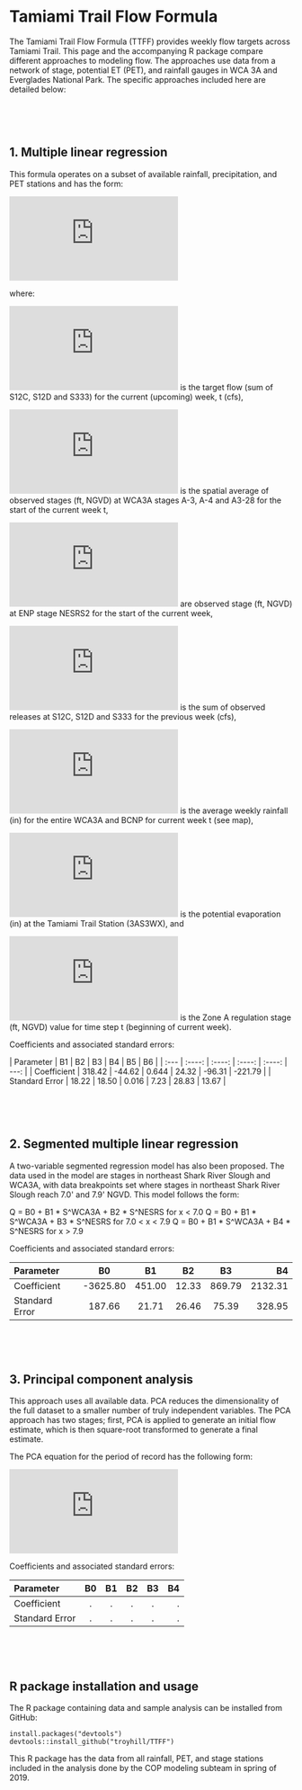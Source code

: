 # Tamiami Trail Flow Formula 

The Tamiami Trail Flow Formula (TTFF) provides weekly flow targets across Tamiami Trail. This page and the accompanying R package compare different approaches to modeling flow. The approaches use data from a network of stage, potential ET (PET), and rainfall gauges in WCA 3A and Everglades National Park. The specific approaches included here are detailed below:

&nbsp;

&nbsp;

## 1. Multiple linear regression

This formula operates on a subset of available rainfall, precipitation, and PET stations and has the form: 

<!---

[comment]: <>(formula generated from http://www.sciweavers.org/free-online-latex-equation-editor using input "Q_{t}^{sum}  =  \beta_{1}    \ast  S_{t}^{avg1}  +  \beta_{2}    \ast    S_{t}^{nesrs2} + \beta_{3}   \ast Q_{t-1}^{sum}  + \beta_{4}   \ast R_{t}^{avg}  + \beta_{5}   \ast PET_{t} + \beta_{6}   \ast ZA_{t}")

-->

![equation](http://www.sciweavers.org/tex2img.php?eq=Q_%7Bt%7D%5E%7Bsum%7D%20%3D%20%5Cbeta_%7B1%7D%20%5Cast%20S_%7Bt%7D%5E%7Bavg1%7D%20%2B%20%5Cbeta_%7B2%7D%20%5Cast%20S_%7Bt%7D%5E%7Bnesrs2%7D%20%2B%20%5Cbeta_%7B3%7D%20%5Cast%20Q_%7Bt-1%7D%5E%7Bsum%7D%20%2B%20%5Cbeta_%7B4%7D%20%5Cast%20R_%7Bt%7D%5E%7Bavg%7D%20%2B%20%5Cbeta_%7B5%7D%20%5Cast%20PET_%7Bt%7D%20%2B%20%5Cbeta_%7B6%7D%20%5Cast%20ZA_%7Bt%7D&bc=White&fc=Black&im=jpg&fs=12&ff=arev&edit=0)
 

where:

![equation](http://www.sciweavers.org/tex2img.php?eq=Q_%7Bt%7D%5E%7Bsum%7D&bc=White&fc=Black&im=jpg&fs=12&ff=arev&edit=0) is the target flow (sum of  S12C, S12D and S333) for the current (upcoming) week, t (cfs),

![equation](http://www.sciweavers.org/tex2img.php?eq=S_%7Bt%7D%5E%7Bavg1%7D&bc=White&fc=Black&im=jpg&fs=12&ff=arev&edit=0) is the spatial average of observed stages (ft, NGVD) at WCA3A stages A-3, A-4 and A3-28 for the start of the current week t,

![equation](http://www.sciweavers.org/tex2img.php?eq=S_%7Bt%7D%5E%7Bnesrs2%7D&bc=White&fc=Black&im=jpg&fs=12&ff=arev&edit=0) are observed stage (ft, NGVD) at ENP stage NESRS2 for the start of the current week,

![equation](http://www.sciweavers.org/tex2img.php?eq=Q_%7Bt-1%7D%5E%7Bsum%7D&bc=White&fc=Black&im=jpg&fs=12&ff=arev&edit=0) is the sum of observed releases at S12C, S12D and S333 for the previous week (cfs),

![equation](http://www.sciweavers.org/tex2img.php?eq=R_%7Bt%7D%5E%7Bavg%7D&bc=White&fc=Black&im=jpg&fs=12&ff=arev&edit=0) is the average weekly rainfall (in) for the entire WCA3A and BCNP for current week t (see map),

![equation](http://www.sciweavers.org/tex2img.php?eq=PET_%7Bt%7D&bc=White&fc=Black&im=jpg&fs=12&ff=arev&edit=0) is the potential evaporation (in) at the Tamiami Trail Station (3AS3WX), and

![equation](http://www.sciweavers.org/tex2img.php?eq=ZA_%7Bt%7D&bc=White&fc=Black&im=jpg&fs=12&ff=arev&edit=0) is the Zone A regulation stage (ft, NGVD) value for time step t (beginning of current week).

Coefficients and associated standard errors:

| Parameter	     | B1	   | B2	   | B3	 | B4   | B5     | B6 |
| :---            | :----: |  :----: |  :----: |  :----: |  ---: | 
| Coefficient	    | 318.42  | -44.62  | 0.644 | 24.32 | -96.31  | -221.79 |
| Standard Error  | 18.22	  | 18.50	 | 0.016 | 7.23 | 28.83  | 13.67 |


&nbsp;

&nbsp;


## 2. Segmented multiple linear regression

A two-variable segmented regression model has also been proposed. The data used in the model are stages in northeast Shark River Slough and WCA3A, with data breakpoints set where stages in northeast Shark River Slough reach 7.0' and 7.9' NGVD. This model follows the form: 

Q = B0 + B1 * S^WCA3A + B2 * S^NESRS for x < 7.0
Q = B0 + B1 * S^WCA3A + B3 * S^NESRS for 7.0 < x < 7.9 
Q = B0 + B1 * S^WCA3A + B4 * S^NESRS for x > 7.9

Coefficients and associated standard errors:

| Parameter	     | B0	  | B1	   | B2	   | B3	 | B4  
| :---           | :----:  | :----: |  :----: |  :----: | ---: | 
| Coefficient	   | -3625.80   |  451.00 | 12.33  | 869.79 | 2132.31 |
| Standard Error | 187.66   | 21.71  | 26.46	 | 75.39  | 328.95 |


&nbsp;

&nbsp;

## 3. Principal component analysis 

This approach uses all available data. PCA reduces the dimensionality of the full dataset to a smaller number of truly independent variables. The PCA approach has two stages; first, PCA is applied to generate an initial flow estimate, which is then square-root transformed to generate a final estimate.

The PCA equation for the period of record has the following form:

<!---

[comment]: <> (formula generated from http://www.sciweavers.org/free-online-latex-equation-editor using input  " Q_{t}^{sum}  =  \sqrt{ \beta_{0} +  \beta_{1}    \ast    PC1 + \beta_{2}   \ast PC2  + \beta_{3}   \ast PC3  + \beta_{4}   \ast PC4 }")

-->

![equation](http://www.sciweavers.org/tex2img.php?eq=Q_%7Bt%7D%5E%7Bsum%7D%20%20%3D%20%20%5Csqrt%7B%20%5Cbeta_%7B0%7D%20%2B%20%20%5Cbeta_%7B1%7D%20%20%20%20%5Cast%20%20%20%20PC1%20%2B%20%5Cbeta_%7B2%7D%20%20%20%5Cast%20PC2%20%20%2B%20%5Cbeta_%7B3%7D%20%20%20%5Cast%20PC3%20%20%2B%20%5Cbeta_%7B4%7D%20%20%20%5Cast%20PC4%20%7D&bc=White&fc=Black&im=jpg&fs=12&ff=arev&edit=0)

Coefficients and associated standard errors:

| Parameter	     | B0	  | B1	   | B2	   | B3	 | B4  
| :---           | :----:  | :----: |  :----: |  :----: | ---: | 
| Coefficient	   | .   | .  | .  | . | . |
| Standard Error | .	   | .	  | .	 | .  | . |


 


&nbsp;

&nbsp;


## R package installation and usage

The R package containing data and sample analysis can be installed from GitHub:


```
install.packages("devtools")
devtools::install_github("troyhill/TTFF")
```

This R package has the data from all rainfall, PET, and stage stations included in the analysis done by the COP modeling subteam in spring of 2019. 
